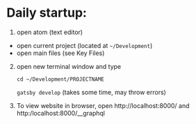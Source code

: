 # Daily startup:
1. open atom (text editor)
  - open current project (located at `~/Development`)
  - open main files (see Key Files)

2. open new terminal window and type

    `cd ~/Development/PROJECTNAME`

    `gatsby develop` (takes some time, may throw errors)

3. To view website in browser, open http://localhost:8000/ and http:/localhost:8000/__graphql
